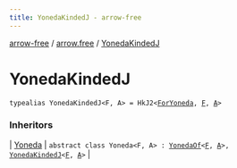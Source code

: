 ```yaml
---
title: YonedaKindedJ - arrow-free
---
```


[arrow-free](../index.html) / [arrow.free](index.html) / [YonedaKindedJ](./-yoneda-kinded-j.html)

# YonedaKindedJ

`typealias YonedaKindedJ<F, A> = HkJ2<`[`ForYoneda`](-for-yoneda.html)`, `[`F`](-yoneda-kinded-j.html#F)`, `[`A`](-yoneda-kinded-j.html#A)`>`

### Inheritors

| [Yoneda](-yoneda/index.html) | `abstract class Yoneda<F, A> : `[`YonedaOf`](-yoneda-of.html)`<`[`F`](-yoneda/index.html#F)`, `[`A`](-yoneda/index.html#A)`>, `[`YonedaKindedJ`](./-yoneda-kinded-j.html)`<`[`F`](-yoneda/index.html#F)`, `[`A`](-yoneda/index.html#A)`>` |

